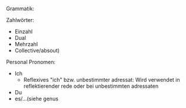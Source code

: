 Grammatik:

  Zahlwörter:
  - Einzahl
  - Dual
  - Mehrzahl
  - Collective/absout)

  Personal Pronomen:
  - Ich
    - Reflexives "ich" bzw. unbestimmter adressat: Wird verwendet in reflektierender rede oder bei unbestimmten adressaten
  - Du
  - es/...(siehe genus
